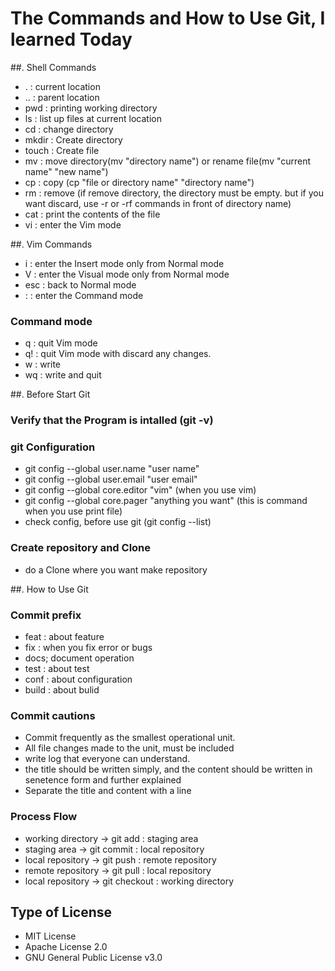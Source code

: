 # The Commands and How to Use Git, I learned Today

##. Shell Commands

 - . : current location
 - .. : parent location
 - pwd : printing working directory
 - ls : list up files at current location
 - cd : change directory
 - mkdir : Create directory
 - touch : Create file
 - mv : move directory(mv "directory name") or rename file(mv "current name" "new name")
 - cp : copy (cp "file or directory name" "directory name")
 - rm : remove (if remove directory, the directory must be empty. but if you want discard, use -r or -rf commands in front of directory name)
 - cat : print the contents of the file
 - vi : enter the Vim mode

##. Vim Commands

 - i : enter the Insert mode only from Normal mode
 - V : enter the Visual mode only from Normal mode
 - esc : back to Normal mode
 - : : enter the Command mode

### Command mode

 - q : quit Vim mode
 - q! : quit Vim mode with discard any changes.
 - w : write
 - wq : write and quit

##. Before Start Git

### Verify that the Program is intalled (git -v)

### git Configuration

- git config --global user.name "user name"
- git config --global user.email "user email"
- git config --global core.editor "vim" (when you use vim)
- git config --global core.pager "anything you want" (this is command when you use print file)
- check config, before use git (git config --list)

### Create repository and Clone

- do a Clone where you want make repository

##. How to Use Git

### Commit prefix

- feat : about feature
- fix : when you fix error or bugs
- docs; document operation
- test : about test
- conf : about configuration 
- build : about bulid

### Commit cautions

- Commit frequently as the smallest operational unit.
- All file changes made to the unit, must be included
- write log that everyone can understand.
- the title should be written simply, and the content should be written in senetence form and further explained
- Separate the title and content with a line

### Process Flow

- working directory -> git add : staging area 
- staging area -> git commit : local repository
- local repository -> git push : remote repository
- remote repository -> git pull : local repository
- local repository -> git checkout : working directory

## Type of License 

- MIT License
- Apache License 2.0
- GNU General Public License v3.0
